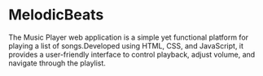# MelodicBeats
The Music Player web application is a simple yet functional platform for playing a list of songs.Developed using HTML, CSS, and JavaScript, it provides a user-friendly interface to control playback, adjust volume, and navigate through the playlist.
